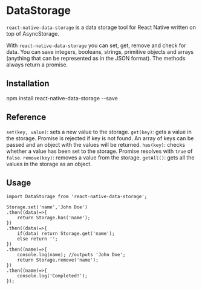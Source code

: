 # DataStorage

`react-native-data-storage` is a data storage tool for React Native written on top of AsyncStorage.

With `react-native-data-storage` you can set, get, remove and check for data.
You can save integers, booleans, strings, primitive objects and arrays (anything that can be represented as in the JSON format).
The methods always return a promise.

## Installation

npm install react-native-data-storage --save

## Reference

`set(key, value)`: sets a new value to the storage.
`get(key)`: gets a value in the storage. Promise is rejected if key is not found. An array of keys can be passed and an object with the values will be returned.
`has(key)`: checks whether a value has been set to the storage. Promise resolves with `true` of `false`.
`remove(key)`: removes a value from the storage.
`getAll()`: gets all the values in the storage as an object.

## Usage

```
import DataStorage from 'react-native-data-storage';

Storage.set('name','John Doe')
.then((data)=>{
    return Storage.has('name');
})
.then((data)=>{
    if(data) return Storage.get('name');
    else return '';
})
.then((name)=>{
    console.log(name); //outputs 'John Doe';
    return Storage.remove('name');
})
.then((name)=>{
    console.log('Completed!');
});
```
